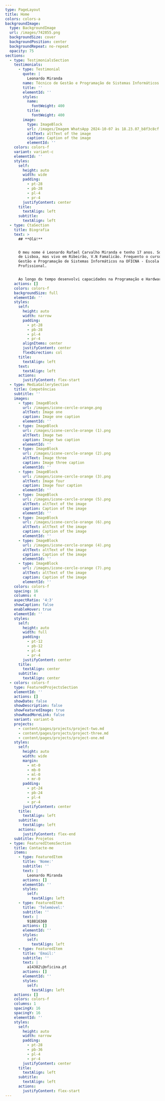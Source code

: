 ```yaml
---
type: PageLayout
title: Home
colors: colors-a
backgroundImage:
  type: BackgroundImage
  url: /images/742855.png
  backgroundSize: cover
  backgroundPosition: center
  backgroundRepeat: no-repeat
  opacity: 75
sections:
  - type: TestimonialsSection
    testimonials:
      - type: Testimonial
        quote: |
          Leonardo Miranda
        name: Técnico de Gestão e Programação de Sistemas Informáticos
        title: ''
        elementId: ''
        styles:
          name:
            fontWeight: 400
          title:
            fontWeight: 400
        image:
          type: ImageBlock
          url: /images/Imagem WhatsApp 2024-10-07 às 18.23.07_b8f3c8cf (1).png
          altText: altText of the image
          caption: Caption of the image
          elementId: ''
    colors: colors-f
    variant: variant-c
    elementId: ''
    styles:
      self:
        height: auto
        width: wide
        padding:
          - pt-28
          - pb-28
          - pl-4
          - pr-4
        justifyContent: center
      title:
        textAlign: left
      subtitle:
        textAlign: left
  - type: CtaSection
    title: Biografia
    text: >
      ## **Olá!**


      O meu nome é Leonardo Rafael Carvalho Miranda e tenho 17 anos. Sou natural
      de Lisboa, mas vivo em Ribeirão, V.N Famalicão. Frequento o curso de
      Gestão e Programação de Sistemas Informáticos na OFICNA - Escola
      Profissional.


      Ao longo do tempo desenvolvi capacidades na Programação e Hardware.
    actions: []
    colors: colors-f
    backgroundSize: full
    elementId: ''
    styles:
      self:
        height: auto
        width: narrow
        padding:
          - pt-28
          - pb-28
          - pl-4
          - pr-4
        alignItems: center
        justifyContent: center
        flexDirection: col
      title:
        textAlign: left
      text:
        textAlign: left
      actions:
        justifyContent: flex-start
  - type: MediaGallerySection
    title: Competências
    subtitle: ''
    images:
      - type: ImageBlock
        url: /images/icone-cercle-orange.png
        altText: Image one
        caption: Image one caption
        elementId: ''
      - type: ImageBlock
        url: /images/icone-cercle-orange (1).png
        altText: Image two
        caption: Image two caption
        elementId: ''
      - type: ImageBlock
        url: /images/icone-cercle-orange (2).png
        altText: Image three
        caption: Image three caption
        elementId: ''
      - type: ImageBlock
        url: /images/icone-cercle-orange (3).png
        altText: Image four
        caption: Image four caption
        elementId: ''
      - type: ImageBlock
        url: /images/icone-cercle-orange (5).png
        altText: altText of the image
        caption: Caption of the image
        elementId: ''
      - type: ImageBlock
        url: /images/icone-cercle-orange (6).png
        altText: altText of the image
        caption: Caption of the image
        elementId: ''
      - type: ImageBlock
        url: /images/icone-cercle-orange (4).png
        altText: altText of the image
        caption: Caption of the image
        elementId: ''
      - type: ImageBlock
        url: /images/icone-cercle-orange (7).png
        altText: altText of the image
        caption: Caption of the image
        elementId: ''
    colors: colors-f
    spacing: 16
    columns: 4
    aspectRatio: '4:3'
    showCaption: false
    enableHover: true
    elementId: ''
    styles:
      self:
        height: auto
        width: full
        padding:
          - pt-12
          - pb-12
          - pl-4
          - pr-4
        justifyContent: center
      title:
        textAlign: center
      subtitle:
        textAlign: center
  - colors: colors-f
    type: FeaturedProjectsSection
    elementId: ''
    actions: []
    showDate: false
    showDescription: false
    showFeaturedImage: true
    showReadMoreLink: false
    variant: variant-b
    projects:
      - content/pages/projects/project-two.md
      - content/pages/projects/project-three.md
      - content/pages/projects/project-one.md
    styles:
      self:
        height: auto
        width: wide
        margin:
          - mt-0
          - mb-0
          - ml-0
          - mr-0
        padding:
          - pt-24
          - pb-24
          - pl-4
          - pr-4
        justifyContent: center
      title:
        textAlign: left
      subtitle:
        textAlign: left
      actions:
        justifyContent: flex-end
    subtitle: Projetos
  - type: FeaturedItemsSection
    title: Contacte-me
    items:
      - type: FeaturedItem
        title: 'Nome:'
        subtitle: ''
        text: |
          Leonardo Miranda
        actions: []
        elementId: ''
        styles:
          self:
            textAlign: left
      - type: FeaturedItem
        title: 'Telemóvel:'
        subtitle: ''
        text: |
          918816360
        actions: []
        elementId: ''
        styles:
          self:
            textAlign: left
      - type: FeaturedItem
        title: 'Email:'
        subtitle: ''
        text: |
          a14382\@oficina.pt
        actions: []
        elementId: ''
        styles:
          self:
            textAlign: left
    actions: []
    colors: colors-f
    columns: 1
    spacingX: 16
    spacingY: 16
    elementId: ''
    styles:
      self:
        height: auto
        width: narrow
        padding:
          - pt-28
          - pb-36
          - pl-4
          - pr-4
        justifyContent: center
      title:
        textAlign: left
      subtitle:
        textAlign: left
      actions:
        justifyContent: flex-start
---
```

